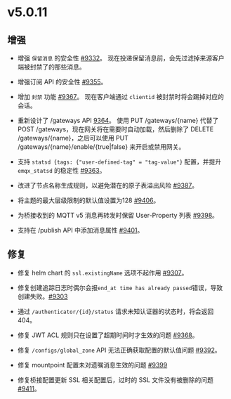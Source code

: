 # v5.0.11

## 增强

- 增强 `保留消息` 的安全性 [#9332](https://github.com/emqx/emqx/pull/9332)。
  现在投递保留消息前，会先过滤掉来源客户端被封禁了的那些消息。

- 增强订阅 API 的安全性 [#9355](https://github.com/emqx/emqx/pull/9355)。

- 增加 `封禁` 功能 [#9367](https://github.com/emqx/emqx/pull/9367)。
  现在客户端通过 `clientid` 被封禁时将会踢掉对应的会话。

- 重新设计了 /gateways API [9364](https://github.com/emqx/emqx/pull/9364)。
  使用 PUT /gateways/{name} 代替了 POST /gateways，现在网关将在需要时自动加载，然后删除了 DELETE /gateways/{name}，之后可以使用 PUT /gateways/{name}/enable/{true|false} 来开启或禁用网关。

- 支持 `statsd {tags: {"user-defined-tag" = "tag-value"}` 配置，并提升 `emqx_statsd` 的稳定性 [#9363](http://github.com/emqx/emqx/pull/9363)。

- 改进了节点名称生成规则，以避免潜在的原子表溢出风险 [#9387](https://github.com/emqx/emqx/pull/9387)。

- 将主题的最大层级限制的默认值设置为128 [#9406](https://github.com/emqx/emqx/pull/9406)。

- 为桥接收到的 MQTT v5 消息再转发时保留 User-Property 列表 [#9398](https://github.com/emqx/emqx/pull/9398)。

- 支持在 /publish API 中添加消息属性 [#9401](https://github.com/emqx/emqx/pull/9401)。

## 修复

- 修复 helm chart 的 `ssl.existingName` 选项不起作用 [#9307](https://github.com/emqx/emqx/issues/9307)。

- 修复创建追踪日志时偶尔会报`end_at time has already passed`错误，导致创建失败。[#9303](https://github.com/emqx/emqx/pull/9303)

- 通过 `/authenticator/{id}/status` 请求未知认证器的状态时，将会返回 404。

- 修复 JWT ACL 规则只在设置了超期时间时才生效的问题 [#9368](https://github.com/emqx/emqx/pull/9368)。

- 修复 `/configs/global_zone` API 无法正确获取配置的默认值问题 [#9392](https://github.com/emqx/emqx/pull/9392)。

- 修复 mountpoint 配置未对遗嘱消息生效的问题 [#9399](https://github.com/emqx/emqx/pull/9399)

- 修复桥接配置更新 SSL 相关配置后，过时的 SSL 文件没有被删除的问题 [#9411](https://github.com/emqx/emqx/pull/9411)。

